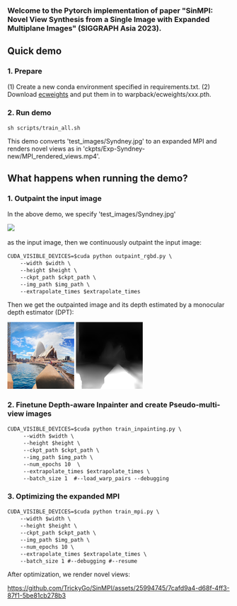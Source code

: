 ### Welcome to the Pytorch implementation of paper "SinMPI: Novel View Synthesis from a Single Image with Expanded Multiplane Images" (SIGGRAPH Asia 2023).

## Quick demo

### 1. Prepare
(1) Create a new conda environment specified in requirements.txt.
(2) Download [ecweights](https://drive.google.com/drive/folders/1FZZ6laPuqEMSfrGvEWYaDZWEPaHvGm6r) and put them in to warpback/ecweights/xxx.pth.
### 2. Run demo
```
sh scripts/train_all.sh
```
This demo converts 'test_images/Syndney.jpg' to an expanded MPI and renders novel views as in 'ckpts/Exp-Syndney-new/MPI_rendered_views.mp4'.

## What happens when running the demo?
### 1. Outpaint the input image
In the above demo, we specify 'test_images/Syndney.jpg'

<img src='test_images/Syndney.jpg' width="30%" >

as the input image, then we continuously outpaint the input image:
```
CUDA_VISIBLE_DEVICES=$cuda python outpaint_rgbd.py \
    --width $width \
    --height $height \
    --ckpt_path $ckpt_path \
    --img_path $img_path \
    --extrapolate_times $extrapolate_times
```
Then we get the outpainted image and its depth estimated by a monocular depth estimator (DPT):

<img src='ckpts/Exp-syndney/canvas.png' width="30%" > <img src='ckpts/Exp-syndney/canvas_depth.png' width="30%" >

### 2. Finetune Depth-aware Inpainter and create Pseudo-multi-view images
```
CUDA_VISIBLE_DEVICES=$cuda python train_inpainting.py \
     --width $width \
     --height $height \
     --ckpt_path $ckpt_path \
     --img_path $img_path \
     --num_epochs 10  \
     --extrapolate_times $extrapolate_times \
     --batch_size 1  #--load_warp_pairs --debugging 
```

### 3. Optimizing the expanded MPI
```
CUDA_VISIBLE_DEVICES=$cuda python train_mpi.py \
    --width $width \
    --height $height \
    --ckpt_path $ckpt_path \
    --img_path $img_path \
    --num_epochs 10 \
    --extrapolate_times $extrapolate_times \
    --batch_size 1 #--debugging #--resume
```
After optimization, we render novel views:

https://github.com/TrickyGo/SinMPI/assets/25994745/7cafd9a4-d68f-4ff3-87f1-5be81cb278b3

